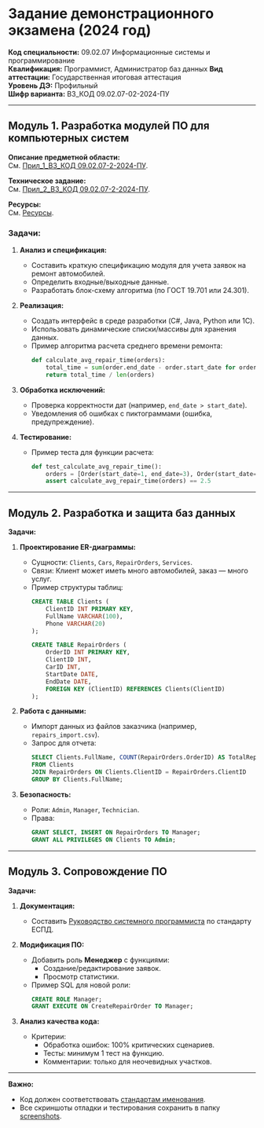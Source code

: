 # Задание демонстрационного экзамена (2024 год)  
**Код специальности:** 09.02.07 Информационные системы и программирование  
**Квалификация:** Программист, Администратор баз данных
**Вид аттестации:** Государственная итоговая аттестация  
**Уровень ДЭ:** Профильный  
**Шифр варианта:** В3_КОД 09.02.07-02-2024-ПУ  

---

## Модуль 1. Разработка модулей ПО для компьютерных систем  
**Описание предметной области:**  
См. [Прил_1_В3_КОД 09.02.07-2-2024-ПУ](data/В3_КОД%2009.02.07-2-2024-ПУ.docx).  

**Техническое задание:**  
См. [Прил_2_В3_КОД 09.02.07-2-2024-ПУ](data/Приложение%20к%20В3_КОД%2009.02.07-2-2024-ПУ.rar).  

**Ресурсы:**  
См. [Ресурсы](data/В3_Ресурсы.rar).

### Задачи:
1. **Анализ и спецификация:**  
   - Составить краткую спецификацию модуля для учета заявок на ремонт автомобилей.  
   - Определить входные/выходные данные.  
   - Разработать блок-схему алгоритма (по ГОСТ 19.701 или 24.301).  

2. **Реализация:**  
   - Создать интерфейс в среде разработки (C#, Java, Python или 1C).  
   - Использовать динамические списки/массивы для хранения данных.  
   - Пример алгоритма расчета среднего времени ремонта:  
     ```python
     def calculate_avg_repair_time(orders):
         total_time = sum(order.end_date - order.start_date for order in orders)
         return total_time / len(orders)
     ```

3. **Обработка исключений:**  
   - Проверка корректности дат (например, `end_date > start_date`).  
   - Уведомления об ошибках с пиктограммами (ошибка, предупреждение).  

4. **Тестирование:**  
   - Пример теста для функции расчета:  
     ```python
     def test_calculate_avg_repair_time():
         orders = [Order(start_date=1, end_date=3), Order(start_date=2, end_date=5)]
         assert calculate_avg_repair_time(orders) == 2.5
     ```

---

## Модуль 2. Разработка и защита баз данных  
**Задачи:**  
1. **Проектирование ER-диаграммы:**  
   - Сущности: `Clients`, `Cars`, `RepairOrders`, `Services`.  
   - Связи: Клиент может иметь много автомобилей, заказ — много услуг.  
   - Пример структуры таблиц:  
     ```sql
     CREATE TABLE Clients (
         ClientID INT PRIMARY KEY,
         FullName VARCHAR(100),
         Phone VARCHAR(20)
     );

     CREATE TABLE RepairOrders (
         OrderID INT PRIMARY KEY,
         ClientID INT,
         CarID INT,
         StartDate DATE,
         EndDate DATE,
         FOREIGN KEY (ClientID) REFERENCES Clients(ClientID)
     );
     ```

2. **Работа с данными:**  
   - Импорт данных из файлов заказчика (например, `repairs_import.csv`).  
   - Запрос для отчета:  
     ```sql
     SELECT Clients.FullName, COUNT(RepairOrders.OrderID) AS TotalRepairs
     FROM Clients
     JOIN RepairOrders ON Clients.ClientID = RepairOrders.ClientID
     GROUP BY Clients.FullName;
     ```

3. **Безопасность:**  
   - Роли: `Admin`, `Manager`, `Technician`.  
   - Права:  
     ```sql
     GRANT SELECT, INSERT ON RepairOrders TO Manager;
     GRANT ALL PRIVILEGES ON Clients TO Admin;
     ```

---

## Модуль 3. Сопровождение ПО  
**Задачи:**  
1. **Документация:**  
   - Составить [Руководство системного программиста](https://www.swrit.ru/doc/espd/19.503-79.pdf) по стандарту ЕСПД.  

2. **Модификация ПО:**  
   - Добавить роль **Менеджер** с функциями:  
     - Создание/редактирование заявок.  
     - Просмотр статистики.  
   - Пример SQL для новой роли:  
     ```sql
     CREATE ROLE Manager;
     GRANT EXECUTE ON CreateRepairOrder TO Manager;
     ```

3. **Анализ качества кода:**  
   - Критерии:  
     - Обработка ошибок: 100% критических сценариев.  
     - Тесты: минимум 1 тест на функцию.  
     - Комментарии: только для неочевидных участков.  

---

**Важно:**  
- Код должен соответствовать [стандартам именования](https://its.1c.ru/db/v8std#browse:13:-1:31).  
- Все скриншоты отладки и тестирования сохранить в папку [screenshots](screenshots/).  
